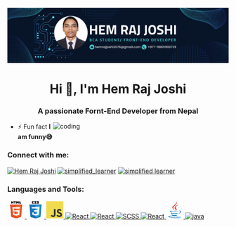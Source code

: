 ![LOGO](https://github.com/coderhem/banner/blob/main/Black%20Minimal%20Business%20Personal%20Profile%20Linkedin%20Banner.png?raw=trues)

<h1 align="center">Hi 👋, I'm Hem Raj Joshi</h1>
<h3 align="center">A passionate Fornt-End Developer from Nepal</h3>

<img align="right" alt="coding" width="400" src="https://user-images.githubusercontent.com/55389276/140866485-8fb1c876-9a8f-4d6a-98dc-08c4981eaf70.gif">

- ⚡ Fun fact **I am funny😅**

<h3 align="left">Connect with me:</h3>
<p align="left">
<a href="https://www.linkedin.com/in/hem-raj-joshi-83096a217/" target="blank">
 <img align="center" src="https://raw.githubusercontent.com/rahuldkjain/github-profile-readme-generator/master/src/images/icons/Social/linked-in-alt.svg" alt="Hem Raj Joshi" height="30" width="40" /></a>
<a href="https://www.instagram.com/hemraj.joshi.5439/" target="blank">
 <img align="center" src="https://raw.githubusercontent.com/rahuldkjain/github-profile-readme-generator/master/src/images/icons/Social/instagram.svg" alt="simplified_learner" height="30" width="40" /></a>
<a href="https://www.facebook.com/hemraj.joshi.5439" target="blank">
 <img align="center" src="https://raw.githubusercontent.com/rahuldkjain/github-profile-readme-generator/master/src/images/icons/Social/facebook.svg" alt="simplified learner" height="30" width="40" /></a>
</p>


<h3 align="left">Languages and Tools:</h3>
<p align="left"><a href="https://www.w3.org/html/" target="_blank" rel="noreferrer"> 
 <img src="https://raw.githubusercontent.com/devicons/devicon/master/icons/html5/html5-original-wordmark.svg" alt="html5" width="40" height="40"/> </a>
 <a href="https://www.w3schools.com/css/" target="_blank" rel="noreferrer"> 
  <img src="https://raw.githubusercontent.com/devicons/devicon/master/icons/css3/css3-original-wordmark.svg" alt="css3" width="40" height="40"/> </a><a href="https://developer.mozilla.org/en-US/docs/Web/JavaScript" target="_blank" rel="noreferrer">
   <img src="https://raw.githubusercontent.com/devicons/devicon/master/icons/javascript/javascript-original.svg" alt="javascript" width="40" height="40"/></a><a href="https://developer.mozilla.org/en-US/docs/Web/React" target="_blank" rel="noreferrer"> 
   <img src="https://wallpaperaccess.com/full/3909258.jpg" alt="React" width="55" height="40"/> </a>
 <a href="https://developer.mozilla.org/en-US/docs/Web/React" target="_blank" rel="noreferrer"> 
  <img src="https://www.scottbrady91.com/img/logos/tailwind.png" alt="React" width="45" height="40"/> </a>
 <a href="https://developer.mozilla.org/en-US/docs/Web/React" target="_blank" rel="noreferrer">
  <img src="https://www.dammedia.dk/app/uploads/2016/07/sass-logo-new.width-1400.png" alt="SCSS" width="45" height="40"/> </a> 
 <a href="https://developer.mozilla.org/en-US/docs/Web/React" target="_blank" rel="noreferrer">
  <img src="https://ww1.freelogovectors.net/wp-content/uploads/2022/10/bootstrap-logo-freelogovectors.net_.png?lossy=1&ssl=1" alt="React" width="45" height="40"/> </a>
 <a href="https://www.java.com" target="_blank" rel="noreferrer"> 
  <img src="https://raw.githubusercontent.com/devicons/devicon/master/icons/java/java-original.svg" alt="java" width="40" height="40"/> </a><a href="https://www.java.com" target="_blank" rel="noreferrer"> <img src="http://pluspng.com/img-png/jquery-logo-png--512.png" alt="java" width="40" height="40"/> </a> 
</p>

